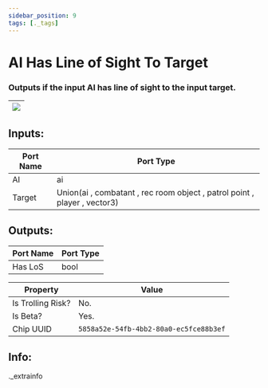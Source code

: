 ```yaml
---
sidebar_position: 9
tags: [._tags]
---
```


# AI Has Line of Sight To Target


### Outputs if the input AI has line of sight to the input target.

| ![](https://images-ext-2.discordapp.net/external/MPmIaQzlEPmgGWlgi-WxBBXt0Bjv_zWPkg1y1f_sy3s/https/www.recroomcircuits.com/image/circuit/absolute-value?width=206&height=108) |
|-----|

## Inputs:
| Port Name | Port Type |
|-----------|-----------|
| AI | ai |
| Target | Union(ai , combatant , rec room object , patrol point , player , vector3) |

## Outputs:
| Port Name | Port Type |
|-----------|-----------|
| Has LoS | bool | 

| Property  | Value |
|-------------------|-----------|
| Is Trolling Risk? | No. |
| Is Beta? | Yes. |
| Chip UUID | `5858a52e-54fb-4bb2-80a0-ec5fce88b3ef` |

## Info:
._extrainfo